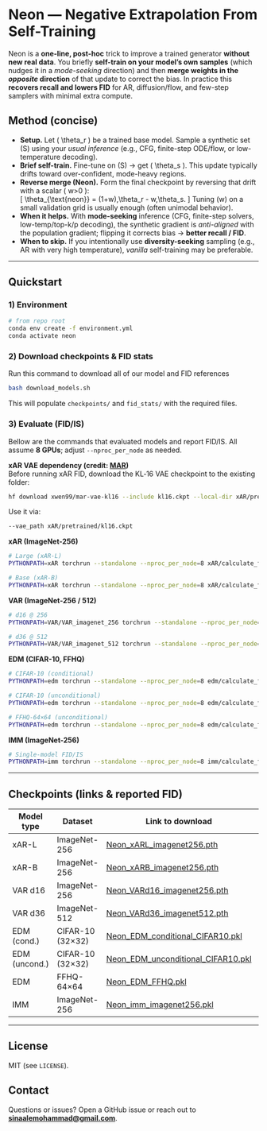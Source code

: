 # Neon — Negative Extrapolation From Self-Training

Neon is a **one-line, post-hoc** trick to improve a trained generator **without new real data**. You briefly **self-train on your model’s own samples** (which nudges it in a *mode-seeking* direction) and then **merge weights in the *opposite* direction** of that update to correct the bias. In practice this **recovers recall and lowers FID** for AR, diffusion/flow, and few-step samplers with minimal extra compute.

## Method (concise)
- **Setup.** Let \( \theta_r \) be a trained base model. Sample a synthetic set \(S\) using your *usual inference* (e.g., CFG, finite-step ODE/flow, or low-temperature decoding).
- **Brief self-train.** Fine-tune on \(S\) → get \( \theta_s \). This update typically drifts toward over-confident, mode-heavy regions.
- **Reverse merge (Neon).** Form the final checkpoint by reversing that drift with a scalar \( w>0 \):  
  \[ \theta_{\text{neon}} = (1+w)\,\theta_r - w\,\theta_s. \]
  Tuning \(w\) on a small validation grid is usually enough (often unimodal behavior).
- **When it helps.** With **mode-seeking** inference (CFG, finite-step solvers, low-temp/top-k/p decoding), the synthetic gradient is *anti-aligned* with the population gradient; flipping it corrects bias → **better recall / FID**.
- **When to skip.** If you intentionally use **diversity-seeking** sampling (e.g., AR with very high temperature), *vanilla* self-training may be preferable.

---

## Quickstart

### 1) Environment
```bash
# from repo root
conda env create -f environment.yml
conda activate neon
```

### 2) Download checkpoints & FID stats
Run this command to download all of our model and FID references
```bash
bash download_models.sh
```
This will populate `checkpoints/` and `fid_stats/` with the required files.

### 3) Evaluate (FID/IS)
Bellow are the commands that evaluated models and report FID/IS. All assume **8 GPUs**; adjust `--nproc_per_node` as needed.

**xAR VAE dependency (credit: [MAR](https://github.com/LTH14/mar))**  
Before running xAR FID, download the KL‑16 VAE checkpoint to the existing folder:
```bash
hf download xwen99/mar-vae-kl16 --include kl16.ckpt --local-dir xAR/pretrained
```
Use it via:
```bash
--vae_path xAR/pretrained/kl16.ckpt
```

**xAR (ImageNet-256)**
```bash
# Large (xAR-L)
PYTHONPATH=xAR torchrun --standalone --nproc_per_node=8 xAR/calculate_fid.py   --model xar_large   --model_ckpt checkpoints/Neon_xARL_imagenet256.pth   --cfg 2.3   --vae_path xAR/pretrained/kl16.ckpt   --num_images 50000 --batch_size 64 --flow_steps 40 --img_size 256   --fid_stats fid_stats/adm_in256_stats.npz

# Base (xAR-B)
PYTHONPATH=xAR torchrun --standalone --nproc_per_node=8 xAR/calculate_fid.py   --model xar_base   --model_ckpt checkpoints/Neon_xARB_imagenet256.pth   --cfg 2.7   --vae_path xAR/pretrained/kl16.ckpt   --num_images 50000 --batch_size 32 --flow_steps 50 --img_size 256   --fid_stats fid_stats/adm_in256_stats.npz
```

**VAR (ImageNet-256 / 512)**
```bash
# d16 @ 256
PYTHONPATH=VAR/VAR_imagenet_256 torchrun --standalone --nproc_per_node=8 VAR/VAR_imagenet_256/calculate_fid.py   --var_ckpt checkpoints/Neon_VARd16_imagenet256.pth   --num_images 50000 --batch_size 64 --img_size 256   --fid_stats fid_stats/adm_in256_stats.npz

# d36 @ 512
PYTHONPATH=VAR/VAR_imagenet_512 torchrun --standalone --nproc_per_node=8 VAR/VAR_imagenet_512/calculate_fid.py   --var_ckpt checkpoints/Neon_VARd36_imagenet512.pth   --num_images 50000 --batch_size 32 --img_size 512   --fid_stats fid_stats/adm_in512_stats.npz
```

**EDM (CIFAR-10, FFHQ)**
```bash
# CIFAR-10 (conditional)
PYTHONPATH=edm torchrun --standalone --nproc_per_node=8 edm/calculate_fid.py   --network_pkl checkpoints/Neon_EDM_conditional_CIFAR10.pkl   --ref https://nvlabs-fi-cdn.nvidia.com/edm/fid-refs/cifar10-32x32.npz   --seeds 0-49999 --max_batch_size 256 --num_steps 18

# CIFAR-10 (unconditional)
PYTHONPATH=edm torchrun --standalone --nproc_per_node=8 edm/calculate_fid.py   --network_pkl checkpoints/Neon_EDM_unconditional_CIFAR10.pkl   --ref https://nvlabs-fi-cdn.nvidia.com/edm/fid-refs/cifar10-32x32.npz   --seeds 0-49999 --max_batch_size 256 --num_steps 18

# FFHQ-64×64 (unconditional)
PYTHONPATH=edm torchrun --standalone --nproc_per_node=8 edm/calculate_fid.py   --network_pkl checkpoints/Neon_EDM_FFHQ.pkl   --ref https://nvlabs-fi-cdn.nvidia.com/edm/fid-refs/ffhq-64x64.npz   --seeds 0-49999 --max_batch_size 256 --num_steps 40
```

**IMM (ImageNet-256)**
```bash
# Single-model FID/IS
PYTHONPATH=imm torchrun --standalone --nproc_per_node=8 imm/calculate_fid.py   --network_pkl checkpoints/Neon_imm_imagenet256.pkl   --fid_stats fid_stats/adm_in256_stats.npz   --num_steps 8 --cfg_scale 1.8
```

---

## Checkpoints (links & reported FID)

| Model type | Dataset | Link to download | FID (paper) |
|---|---|---|---|
| xAR-L | ImageNet-256 | [Neon_xARL_imagenet256.pth](https://huggingface.co/sinaalemohammad/Neon/resolve/main/Neon_xARL_imagenet256.pth) | **1.02** |
| xAR-B | ImageNet-256 | [Neon_xARB_imagenet256.pth](https://huggingface.co/sinaalemohammad/Neon/resolve/main/Neon_xARB_imagenet256.pth) | **1.31** |
| VAR d16 | ImageNet-256 | [Neon_VARd16_imagenet256.pth](https://huggingface.co/sinaalemohammad/Neon/resolve/main/Neon_VARd16_imagenet256.pth) | **2.01** |
| VAR d36 | ImageNet-512 | [Neon_VARd36_imagenet512.pth](https://huggingface.co/sinaalemohammad/Neon/resolve/main/Neon_VARd36_imagenet512.pth) | **1.70** |
| EDM (cond.) | CIFAR-10 (32×32) | [Neon_EDM_conditional_CIFAR10.pkl](https://huggingface.co/sinaalemohammad/Neon/resolve/main/Neon_EDM_conditional_CIFAR10.pkl) | **1.38** |
| EDM (uncond.) | CIFAR-10 (32×32) | [Neon_EDM_unconditional_CIFAR10.pkl](https://huggingface.co/sinaalemohammad/Neon/resolve/main/Neon_EDM_unconditional_CIFAR10.pkl) | **1.38** |
| EDM | FFHQ-64×64 | [Neon_EDM_FFHQ.pkl](https://huggingface.co/sinaalemohammad/Neon/resolve/main/Neon_EDM_FFHQ.pkl) | **1.12** |
| IMM | ImageNet-256 | [Neon_imm_imagenet256.pkl](https://huggingface.co/sinaalemohammad/Neon/resolve/main/Neon_imm_imagenet256.pkl) | **1.46** |

---

## License
MIT (see `LICENSE`).

## Contact
Questions or issues? Open a GitHub issue or reach out to **sinaalemohammad@gmail.com**.
